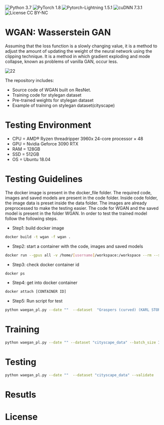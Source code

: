 ![Python 3.7](https://img.shields.io/badge/python-3.7-b0071e.svg?style=plastic)
![PyTorch 1.8](https://img.shields.io/badge/pytorch-1.8-%239e008e.svg?style=plastic)
![Pytorch-Lightning 1.5.1](https://img.shields.io/badge/pytorch_lightning-1.5.1-%239e008e.svg?style=plastic)
![cuDNN 7.3.1](https://img.shields.io/badge/cuda-11.2-2545e6.svg?style=plastic)
![License CC BY-NC](https://img.shields.io/badge/license-MIT-108a00.svg?style=plastic)

# WGAN: Wasserstein GAN
Assuming that the loss function is a slowly changing value, it is a method to adjust the amount of updating the weight of the neural network using the clipping technique. It is a method in which gradient exploding and mode collapse, known as problems of vanilla GAN, occur less.


![22](https://user-images.githubusercontent.com/57978796/155951485-43db231f-dd3d-43ce-859e-6acb0237e069.png)


The repository includes:
* Source code of WGAN built on ResNet.
* Training code for stylegan dataset
* Pre-trained weights for stylegan dataset
* Example of training on stylegan dataset(cityscape)

# Testing Environment
* CPU = AMD® Ryzen threadripper 3960x 24-core processor × 48
* GPU = Nvidia Geforce 3090 RTX
* RAM = 128GB
* SSD = 512GB
* OS = Ubuntu 18.04

# Testing Guidelines
The docker image is present in the docker_file folder. The required code, images and saved models are present in the code folder.
Inside code folder, the image data is preset inside the data folder. The images are already preprocessed to make the testing easier. The code for WGAN and the saved model is present in the folder WGAN. In order to test the trained model follow the following steps. 

* Step1: build docker image
```bash
docker build -t wgan -f wgan .
```
* Step2: start a container with the code, images and saved models
```bash
docker run --gpus all -v /home/[username]/workspace:/workspace --rm --shm-size=16g -ti wgan
```
* Step3: check docker container id
```bash
docker ps
```
* Step4: get into docker container
```bash
docker attach [CONTAINER ID]
```
* Step5: Run script for test
```bash
python waegan_pl.py --date ""  --dataset  "Graspers (curved) (KARL STORZ) (GRSL-CIKS)" --validate   --DDP --epoch 2
```

# Training
```bash
python waegan_pl.py --date "" --dataset "cityscape_data" --batch_size 15 --precision 16 --train_max 500
```
# Testing
```bash
python waegan_pl.py --date ""  --dataset "cityscape_data" --validate   --DDP --epoch 499
```
# Resutls
# License
